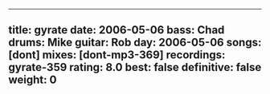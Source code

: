 
---
title: gyrate
date: 2006-05-06
bass:	Chad
drums:	Mike
guitar:	Rob
day: 2006-05-06
songs: [dont]
mixes: [dont-mp3-369]
recordings: gyrate-359
rating: 8.0
best: false
definitive: false
weight: 0
---
